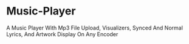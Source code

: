 # Music-Player
A Music Player With Mp3 File Upload, Visualizers, Synced And Normal Lyrics, And Artwork Display On Any Encoder
